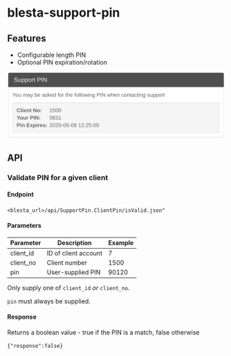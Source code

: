 # blesta-support-pin

## Features
- Configurable length PIN
- Optional PIN expiration/rotation

![Client Widget Screenshot](docs/client_widget.png?raw=true "Client Widget Screenshot")

## API
### Validate PIN for a given client
#### Endpoint
`<blesta_url>/api/SupportPin.ClientPin/isValid.json"`

#### Parameters
| Parameter  | Description          | Example |  
|------------|----------------------|---------|
| client\_id | ID of client account | 7       |  
| client\_no | Client number        | 1500    |  
| pin        | User-supplied PIN    | 90120   |  

Only supply one of `client_id` _or_ `client_no`.

`pin` must always be supplied.
 
#### Response
Returns a boolean value - true if the PIN is a match, false otherwise

```
{"response":false}
```

